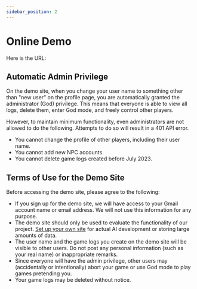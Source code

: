 ```yaml
---
sidebar_position: 2
---
```


# Online Demo

Here is the URL:

## Automatic Admin Privilege

On the demo site, when you change your user name to something other than "new user" on the profile page, you are automatically granted the administrator (God) privilege. This means that everyone is able to view all logs, delete them, enter God mode, and freely control other players.

However, to maintain minimum functionality, even administrators are not allowed to do the following. Attempts to do so will result in a 401 API error.

- You cannot change the profile of other players, including their user name.
- You cannot add new NPC accounts.
- You cannot delete game logs created before July 2023.

## Terms of Use for the Demo Site

Before accessing the demo site, please agree to the following:

- If you sign up for the demo site, we will have access to your Gmail account name or email address. We will not use this information for any purpose.
- The demo site should only be used to evaluate the functionality of our project. [Set up your own site](./install) for actual AI development or storing large amounts of data.
- The user name and the game logs you create on the demo site will be visible to other users. Do not post any personal information (such as your real name) or inappropriate remarks.
- Since everyone will have the admin privilege, other users may (accidentally or intentionally) abort your game or use God mode to play games pretending you.
- Your game logs may be deleted without notice.
